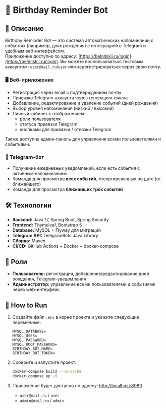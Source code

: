 # 🎂 Birthday Reminder Bot

## 📌 Описание

Birthday Reminder Bot — это система автоматических напоминаний о событиях (например, днях рождения) с интеграцией в Telegram и удобным веб-интерфейсом.  
Приложение доступно по адресу: [https://belnitskii.ru/login](https://belnitskii.ru/login). Вы можете воспользоваться тестовым аккаунтом: `user@mail.ru`/`user` или зарегистрироваться через свою почту.

### 🖥️ Веб-приложение

- Регистрация через email с подтверждением почты
- Привязка Telegram-аккаунта через генерацию токена
- Добавление, редактирование и удаление событий (дней рождения)
- Выбор уровня напоминания (низкий / высокий)
- Личный кабинет с отображением:
  - роли пользователя
  - статуса привязки Telegram
  - кнопками для привязки / отвязки Telegram

Также доступна админ-панель для управления всеми пользователями и событиями.

### 💬 Telegram-бот

- Получение ежедневных уведомлений, если есть события с активным напоминанием
- Команда для просмотра **всех событий**, отсортированных по дате (от ближайшего)
- Команда для просмотра **ближайших трёх событий**

## 🛠️ Технологии

- **Backend:** Java 17, Spring Boot, Spring Security  
- **Frontend:** Thymeleaf, Bootstrap 5  
- **Database:** MySQL + Flyway для миграций  
- **Telegram API:** TelegramBots Java Library  
- **Сборка:** Maven  
- **CI/CD:** GitHub Actions + Docker + docker-compose

## 👤 Роли

- **Пользователь:** регистрация, добавление/редактирование дней рождения, Telegram-уведомления  
- **Администратор:** управление всеми пользователями и событиями через web-интерфейс

## 🚀 How to Run

1. Создайте файл `.env` в корне проекта и укажите следующие переменные:
   ```env
   MYSQL_DATABASE=
   MYSQL_USER=
   MYSQL_PASSWORD=
   MYSQL_ROOT_PASSWORD=
   BIRTHDAY_BOT_NAME=
   BIRTHDAY_BOT_TOKEN=
   ```

2. Соберите и запустите проект:

    ```bash
    docker-compose build --no-cache
    docker-compose up -d
    ```

3. Приложение будет доступно по адресу: [http://localhost:8080](http://localhost:8080)
   - `user@mail.ru` / `user`
   - `admin@mail.ru` / `admin`
